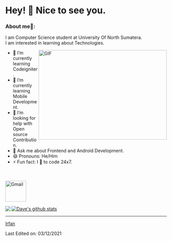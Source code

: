 
<!--suppress HtmlDeprecatedAttribute -->



# Hey! 👋 Nice to see you. #

### About me🧑:
I am Computer Science student at University Of North Sumatera.<br/>
I am interested in learning about Technologies.

<img align="right" alt="GIF" src="https://owaisnoor.info/blog/wp-content/uploads/2019/03/maxresdefault.jpg" width="400" height="280" />

- 🔭 I’m currently learning Codeigniter.
- 🌱 I’m currently learning Mobile Development.
- 🤔 I’m looking for help with Open source Contribution.
- 💬 Ask me about Frontend and Android Development.
- 😄 Pronouns: He/Him
- ⚡ Fun fact: I 💖 to code 24x7.

<br/>





[<img src="https://seeklogo.com/images/G/gmail-new-2020-logo-32DBE11BB4-seeklogo.com.png" alt="Gmail" width="65">](mailto:irfan.akbarihabibi@gmail.com)



<a href="https://github.com/irfan1810">
  <img align="left" src="https://github-readme-stats.vercel.app/api/top-langs/?username=irfan1810&theme=tokyonight" />
  </a>

<a href="https://github.com/irfan1810">
 <img align="center" src="https://github-readme-stats.vercel.app/api?username=irfan1810&show_icons=true&theme=tokyonight&line_height=27" alt="Dave's github stats"/>
</a>




------

[Irfan](https://github.com/irfan1810)

Last Edited on: 03/12/2021


